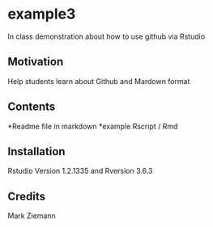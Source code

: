 # example3
In class demonstration about how to use github via Rstudio

## Motivation
Help students learn about Github and Mardown format

## Contents
*Readme file in markdown
*example Rscript / Rmd

## Installation
Rstudio Version 1.2.1335 and Rversion 3.6.3

## Credits
Mark Ziemann
